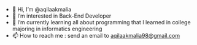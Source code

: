 - 👋 Hi, I’m @aqilaakmalia
- 👀 I’m interested in Back-End Developer
- 🌱 I’m currently learning all about programming that I learned in college majoring in informatics engineering
- 📫 How to reach me : send an email to aqilaakmalia98@gmail.com

<!---
aqilaakmalia/aqilaakmalia is a ✨ special ✨ repository because its `README.md` (this file) appears on your GitHub profile.
You can click the Preview link to take a look at your changes.
--->
